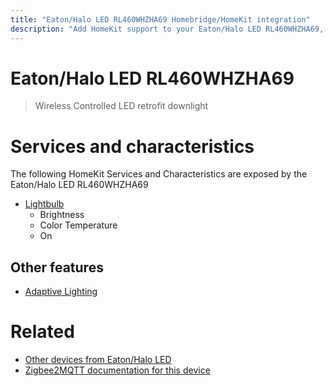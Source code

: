 ```yaml
---
title: "Eaton/Halo LED RL460WHZHA69 Homebridge/HomeKit integration"
description: "Add HomeKit support to your Eaton/Halo LED RL460WHZHA69, using Homebridge, Zigbee2MQTT and homebridge-z2m."
---
```

<!---
This file has been GENERATED using src/docgen/docgen.ts
DO NOT EDIT THIS FILE MANUALLY!
-->
# Eaton/Halo LED RL460WHZHA69
> Wireless Controlled LED retrofit downlight


# Services and characteristics
The following HomeKit Services and Characteristics are exposed by
the Eaton/Halo LED RL460WHZHA69

* [Lightbulb](../../light.md)
  * Brightness
  * Color Temperature
  * On


## Other features
* [Adaptive Lighting](../../light.md)


# Related
* [Other devices from Eaton/Halo LED](../index.md#eaton_halo_led)
* [Zigbee2MQTT documentation for this device](https://www.zigbee2mqtt.io/devices/RL460WHZHA69.html)